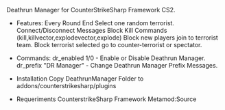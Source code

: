 Deathrun Manager for CounterStrikeSharp Framework CS2.

* Features:
  Every Round End Select one random terrorist.
  Connect/Disconnect Messages
  Block Kill Commands (kill,killvector,explodevector,explode)
  Block new players join to terrorist team.
  Block terrorist selected go to counter-terrorist or spectator.


* Commands:
  dr_enabled 1/0 - Enable or Disable Deathrun Manager.
  dr_prefix "DR Manager" - Change Deathrun Manager Prefix Messages.

* Installation
  Copy DeathrunManager Folder to addons/counterstrikesharp/plugins

* Requeriments
  CounterstrikeSharp Framework
  Metamod:Source
